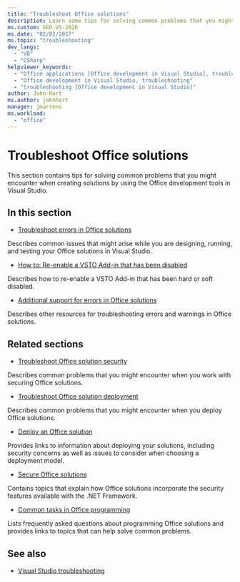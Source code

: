```yaml
---
title: "Troubleshoot Office solutions"
description: Learn some tips for solving common problems that you might encounter when creating solutions by using the Office development tools in Visual Studio.
ms.custom: SEO-VS-2020
ms.date: "02/02/2017"
ms.topic: "troubleshooting"
dev_langs:
  - "VB"
  - "CSharp"
helpviewer_keywords:
  - "Office applications [Office development in Visual Studio], troubleshooting"
  - "Office development in Visual Studio, troubleshooting"
  - "troubleshooting [Office development in Visual Studio]"
author: John-Hart
ms.author: johnhart
manager: jmartens
ms.workload:
  - "office"
---
```

# Troubleshoot Office solutions
  This section contains tips for solving common problems that you might encounter when creating solutions by using the Office development tools in Visual Studio.

## In this section
- [Troubleshoot errors in Office solutions](../vsto/troubleshooting-errors-in-office-solutions.md)

 Describes common issues that might arise while you are designing, running, and testing your Office solutions in Visual Studio.

- [How to: Re-enable a VSTO Add-in that has been disabled](../vsto/how-to-re-enable-a-vsto-add-in-that-has-been-disabled.md)

 Describes how to re-enable a VSTO Add-in that has been hard or soft disabled.

- [Additional support for errors in Office solutions](../vsto/additional-support-for-errors-in-office-solutions.md)

 Describes other resources for troubleshooting errors and warnings in Office solutions.

## Related sections
- [Troubleshoot Office solution security](../vsto/troubleshooting-office-solution-security.md)

 Describes common problems that you might encounter when you work with securing Office solutions.

- [Troubleshoot Office solution deployment](../vsto/troubleshooting-office-solution-deployment.md)

 Describes common problems that you might encounter when you deploy Office solutions.

- [Deploy an Office solution](../vsto/deploying-an-office-solution.md)

 Provides links to information about deploying your solutions, including security concerns as well as issues to consider when choosing a deployment model.

- [Secure Office solutions](../vsto/securing-office-solutions.md)

 Contains topics that explain how Office solutions incorporate the security features available with the .NET Framework.

- [Common tasks in Office programming](../vsto/common-tasks-in-office-programming.md)

 Lists frequently asked questions about programming Office solutions and provides links to topics that can help solve common problems.

## See also

- [Visual Studio troubleshooting](/troubleshoot/visualstudio/welcome-visual-studio/)
